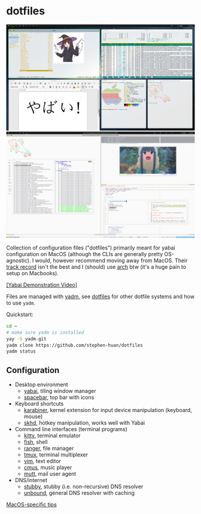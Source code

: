 # dotfiles 

![yabai](./doc/img/yabai.png "Screenshot of environment")
![vim_tmux](./doc/img/vim_tmux.png "vim + tmux")

Collection of configuration files ("dotfiles") primarily meant for yabai
configuration on MacOS (although the CLIs are generally pretty OS-agnostic).
I would, however recommend moving away from MacOS.
Their [track record](https://sneak.berlin/20201112/your-computer-isnt-yours/)
isn't the best and I (should) use
[arch](https://gist.github.com/stephen-huan/dfec407ea31707f1ef43c1c7e1d10733)
btw (it's a huge pain to setup on Macbooks).

[[Yabai Demonstration Video]](https://www.youtube.com/watch?v=AdwhjIg_Xe4)

Files are managed with [yadm](https://yadm.io/), see [dotfiles](./doc/meta.md)
for other dotfile systems and how to use `yadm`.

Quickstart:
```bash
cd ~
# make sure yadm is installed 
yay -S yadm-git
yadm clone https://github.com/stephen-huan/dotfiles
yadm status
```

## Configuration

- Desktop environment
    - [yabai](./doc/yabai.md), tiling window manager
    - [spacebar](./doc/spacebar.md), top bar with icons
- Keyboard shortcuts
    - [karabiner](./doc/karabiner.md),
kernel extension for input device manipulation (keyboard, mouse)
    - [skhd](./doc/skhd.md), hotkey manipulation, works well with Yabai 
- Command line interfaces (terminal programs)
    - [kitty](./doc/kitty.md), terminal emulator
    - [fish](./doc/fish.md), shell
    - [ranger](./doc/ranger.md), file manager
    - [tmux](./doc/tmux.md), terminal multiplexer
    - [vim](./doc/vim.md), text editor
    - [cmus](./doc/cmus.md), music player
    - [mutt](./doc/mutt.md), mail user agent
- DNS/internet
    - [stubby](./doc/stubby.md), stubby (i.e. non-recursive) DNS resolver 
    - [unbound](./doc/unbound.md), general DNS resolver with caching

[MacOS-specific tips](./doc/macos.md)

